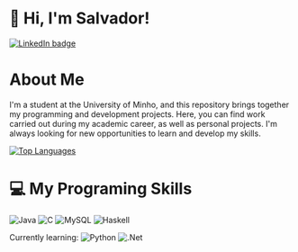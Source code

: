 
# 👋 Hi, I'm Salvador!

[![LinkedIn badge](https://img.shields.io/badge/-Salvador-blue?style=for-the-badge&logo=linkedin)](https://www.linkedin.com/in/salvador-barreto-994305330/)

# About Me
I'm a student at the University of Minho, and this repository brings together my programming and development projects. Here, you can find work carried out during my academic career, as well as personal projects. I'm always looking for new opportunities to learn and develop my skills.

[![Top Languages](https://github-readme-stats.vercel.app/api/top-langs/?username=R7ptide&layout=compact&theme=dracula&hide_border=true)](https://github.com/anuraghazra/github-readme-stats)

# 💻 My Programing Skills
<!-- Badges from https://github.com/Ileriayo/markdown-badges -->
![Java](https://img.shields.io/badge/java-%23ED8B00.svg?style=for-the-badge&logo=openjdk&logoColor=white)
![C](https://img.shields.io/badge/c-%2300599C.svg?style=for-the-badge&logo=c&logoColor=white)
![MySQL](https://img.shields.io/badge/mysql-4479A1.svg?style=for-the-badge&logo=mysql&logoColor=white)
![Haskell](https://img.shields.io/badge/Haskell-5e5086?style=for-the-badge&logo=haskell&logoColor=white)

Currently learning:
![Python](https://img.shields.io/badge/python-3670A0?style=for-the-badge&logo=python&logoColor=ffdd54)
![.Net](https://img.shields.io/badge/.NET-5C2D91?style=for-the-badge&logo=.net&logoColor=white)
